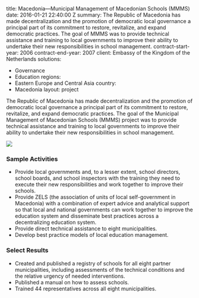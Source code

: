 
title: Macedonia—Municipal Management of Macedonian Schools (MMMS)
date: 2016-01-21 22:40:00 Z
summary: The Republic of Macedonia has made decentralization and the promotion of
  democratic local governance a principal part of its commitment to restore, revitalize,
  and expand democratic practices. The goal of MMMS was to provide technical assistance
  and training to local governments to improve their ability to undertake their new
  responsibilities in school management.
contract-start-year: 2006
contract-end-year: 2007
client: Embassy of the Kingdom of the Netherlands
solutions:
- Governance
- Education
regions:
- Eastern Europe and Central Asia
country:
- Macedonia
layout: project


The Republic of Macedonia has made decentralization and the promotion of democratic local governance a principal part of its commitment to restore, revitalize, and expand democratic practices. The goal of the Municipal Management of Macedonian Schools (MMMS) project was to provide technical assistance and training to local governments to improve their ability to undertake their new responsibilities in school management.

![][1]

###  Sample Activities

* Provide local governments and, to a lesser extent, school directors, school boards, and school inspectors with the training they need to execute their new responsibilities and work together to improve their schools.
* Provide ZELS (the association of units of local self-government in Macedonia) with a combination of expert advice and analytical support so that local and national governments can work together to improve the education system and disseminate best practices across a decentralizing education system.
* Provide direct technical assistance to eight municipalities.
* Develop best practice models of local education management.

### Select Results

* Created and published a registry of schools for all eight partner municipalities, including assessments of the technical conditions and the relative urgency of needed interventions.
* Published a manual on how to assess schools.
* Trained 44 representatives across all eight municipalities.

[1]: https://assetify-dai.com/projects/MacedoniaMMS.jpg
